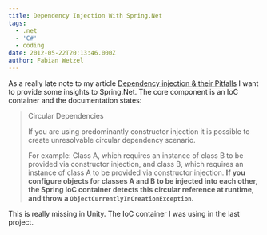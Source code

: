 ```yaml
---
title: Dependency Injection With Spring.Net
tags:
  - .net
  - 'C#'
  - coding
date: 2012-05-22T20:13:46.000Z
author: Fabian Wetzel
---
```


As a really late note to my article [Dependency injection &amp; their Pitfalls](https://fabse.net/blog/2011/09/25/dependency-injection-their-pitfalls/) I want to provide some insights to Spring.Net. The core component is an IoC container and the documentation states:
 > Circular Dependencies <p>If you are using predominantly constructor injection it is possible to create unresolvable circular dependency scenario. <p>For example: Class A, which requires an instance of class B to be provided via constructor injection, and class B, which requires an instance of class A to be provided via constructor injection. **If you configure objects for classes A and B to be injected into each other, the Spring IoC container detects this circular reference at runtime, and throw a `ObjectCurrentlyInCreationException`.** 

This is really missing in Unity. The IoC container I was using in the last project.


